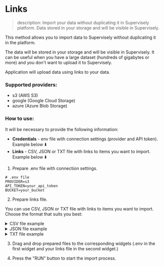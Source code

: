 # Links

> description: Import your data without duplicating it in Supervisely platform. Data stored in your storage and will be visible in Supervisely.

This method allows you to import data to Supervisely without duplicating it in the platform.

The data will be stored in your storage and will be visible in Supervisely. It can be useful when you have a large dataset (hundreds of gigabytes or more) and you don't want to upload it to Supervisely.

Application will upload data using links to your data.

### Supported providers:

- s3 (AWS S3)
- google (Google Cloud Storage)
- azure (Azure Blob Storage)

### How to use:

It will be necessary to provide the following information:

- **Credentials** - env file with connection settings (provider and API token). Example below ⬇️
- **Links** - CSV, JSON or TXT file with links to items you want to import. Example below ⬇️

1. Prepare .env file with connection settings.

```
# .env file
PROVIDER=s3
API_TOKEN=your_api_token
BUCKET=your_bucket
```

2. Prepare links file.

You can use CSV, JSON or TXT file with links to items you want to import. Choose the format that suits you best:

<details>
<summary>CSV file example</summary>
possible delimiters:`,`, `;``

- CSV file example with two columns: `item_name` and `item_link`:

```csv
image1.jpg,s3://remote-img-test/test_img/berries-01.jpeg
image2.jpg,s3://remote-img-test/test_img/berries-02.jpeg
```

- CSV file example with one column: `item_link`:

```csv
s3://remote-img-test/test_img/berries-01.jpeg
s3://remote-img-test/test_img/berries-02.jpeg
```

</details>

<details>
<summary>JSON file example</summary>

- JSON example list of dictionaries with two keys: `item_name` and `item_link`:

```json
[
  {
    "item_name": "image1.jpg",
    "item_link": "s3://remote-img-test/test_img/berries-01.jpeg"
  },
  {
    "item_name": "image2.jpg",
    "item_link": "s3://remote-img-test/test_img/berries-02.jpeg"
  }
]
```

- JSON example list of dictionaries with `name`: `link` pairs:

```json
[
  { "image1.jpg": "s3://remote-img-test/test_img/berries-01.jpeg" },
  { "image2.jpg": "s3://remote-img-test/test_img/berries-02.jpeg" }
]
```

- JSON example list of links:

```json
[
  "s3://remote-img-test/test_img/berries-01.jpeg",
  "s3://remote-img-test/test_img/berries-02.jpeg"
]
```

</details>

<details>
<summary>TXT file example</summary>

possible delimiters:`,`, `;``

- TXT file example with rows containing two values: `item_name` and `item_link`:

```txt
image1.jpg,s3://remote-img-test/test_img/berries-01.jpeg
image2.jpg,s3://remote-img-test/test_img/berries-02.jpeg
```

- TXT file example with rows containing one value: `item_link`:

```txt
s3://remote-img-test/test_img/berries-01.jpeg
s3://remote-img-test/test_img/berries-02.jpeg
```

</details>

3. Drag and drop prepared files to the corresponding widgets (.env in the first widget and your links file in the second widget.)

4. Press the "RUN" button to start the import process.
